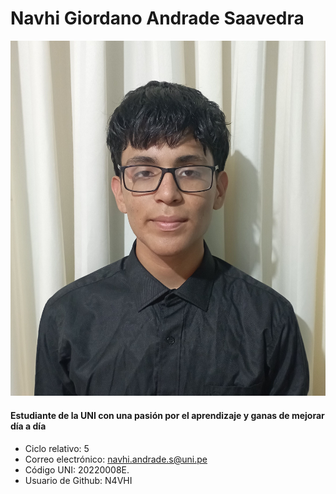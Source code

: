 # Navhi Giordano Andrade Saavedra
![Foto](Andrade.jpg)
#### Estudiante de la UNI con una pasión por el aprendizaje y ganas de mejorar día a día
- Ciclo relativo: 5
- Correo electrónico: navhi.andrade.s@uni.pe
- Código UNI: 20220008E.
- Usuario de Github: N4VHI